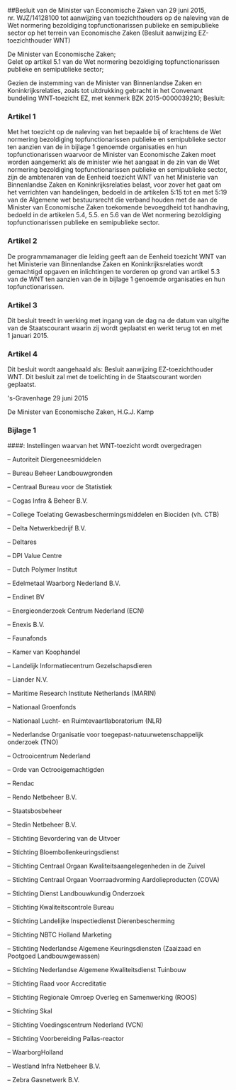<meta http-equiv='Content-Type' content='text/html; charset=utf-8' />

##Besluit van de Minister van Economische Zaken van 29 juni 2015, nr. WJZ/14128100 tot aanwijzing van toezichthouders op de naleving van de Wet normering bezoldiging topfunctionarissen publieke en semipublieke sector op het terrein van Economische Zaken (Besluit aanwijzing EZ-toezichthouder WNT)

De Minister van Economische Zaken;  
Gelet op artikel 5.1 van de Wet normering bezoldiging topfunctionarissen publieke en semipublieke sector;

Gezien de instemming van de Minister van Binnenlandse Zaken en Koninkrijksrelaties, zoals tot uitdrukking gebracht in het Convenant bundeling WNT-toezicht EZ, met kenmerk BZK 2015-0000039210;
Besluit:    

### Artikel  1  

Met het toezicht op de naleving van het bepaalde bij of krachtens de Wet normering bezoldiging topfunctionarissen publieke en semipublieke sector ten aanzien van de in bijlage 1 genoemde organisaties en hun topfunctionarissen waarvoor de Minister van Economische Zaken moet worden aangemerkt als de minister wie het aangaat in de zin van de Wet normering bezoldiging topfunctionarissen publieke en semipublieke sector, zijn de ambtenaren van de Eenheid toezicht WNT van het Ministerie van Binnenlandse Zaken en Koninkrijksrelaties belast, voor zover het gaat om het verrichten van handelingen, bedoeld in de artikelen 5:15 tot en met 5:19 van de Algemene wet bestuursrecht die verband houden met de aan de Minister van Economische Zaken toekomende bevoegdheid tot handhaving, bedoeld in de artikelen 5.4, 5.5. en 5.6 van de Wet normering bezoldiging topfunctionarissen publieke en semipublieke sector. 

### Artikel  2  

De programmamanager die leiding geeft aan de Eenheid toezicht WNT van het Ministerie van Binnenlandse Zaken en Koninkrijksrelaties wordt gemachtigd opgaven en inlichtingen te vorderen op grond van artikel 5.3 van de WNT ten aanzien van de in bijlage 1 genoemde organisaties en hun topfunctionarissen. 

### Artikel  3  

Dit besluit treedt in werking met ingang van de dag na de datum van uitgifte van de Staatscourant waarin zij wordt geplaatst en werkt terug tot en met 1 januari 2015. 

### Artikel  4  

Dit besluit wordt aangehaald als: Besluit aanwijzing EZ-toezichthouder WNT. 
Dit besluit zal met de toelichting in de Staatscourant worden geplaatst.   

's-Gravenhage 
29 juni 2015   

De 
Minister van Economische Zaken, 
H.G.J. Kamp    

### Bijlage  1  

####: Instellingen waarvan het WNT-toezicht wordt overgedragen

– Autoriteit Diergeneesmiddelen  

– Bureau Beheer Landbouwgronden  

– Centraal Bureau voor de Statistiek  

– Cogas Infra & Beheer B.V.  

– College Toelating Gewasbeschermingsmiddelen en Biociden (vh. CTB)  

– Delta Netwerkbedrijf B.V.  

– Deltares  

– DPI Value Centre  

– Dutch Polymer Institut  

– Edelmetaal Waarborg Nederland B.V.  

– Endinet BV  

– Energieonderzoek Centrum Nederland (ECN)  

– Enexis B.V.  

– Faunafonds  

– Kamer van Koophandel  

– Landelijk Informatiecentrum Gezelschapsdieren  

– Liander N.V.  

– Maritime Research Institute Netherlands (MARIN)  

– Nationaal Groenfonds  

– Nationaal Lucht- en Ruimtevaartlaboratorium (NLR)  

– Nederlandse Organisatie voor toegepast-natuurwetenschappelijk onderzoek (TNO)  

– Octrooicentrum Nederland  

– Orde van Octrooigemachtigden  

– Rendac  

– Rendo Netbeheer B.V.  

– Staatsbosbeheer  

– Stedin Netbeheer B.V.  

– Stichting Bevordering van de Uitvoer  

– Stichting Bloembollenkeuringsdienst  

– Stichting Centraal Orgaan Kwaliteitsaangelegenheden in de Zuivel  

– Stichting Centraal Orgaan Voorraadvorming Aardolieproducten (COVA)  

– Stichting Dienst Landbouwkundig Onderzoek  

– Stichting Kwaliteitscontrole Bureau  

– Stichting Landelijke Inspectiedienst Dierenbescherming  

– Stichting NBTC Holland Marketing  

– Stichting Nederlandse Algemene Keuringsdiensten (Zaaizaad en Pootgoed Landbouwgewassen)  

– Stichting Nederlandse Algemene Kwaliteitsdienst Tuinbouw  

– Stichting Raad voor Accreditatie  

– Stichting Regionale Omroep Overleg en Samenwerking (ROOS)  

– Stichting Skal  

– Stichting Voedingscentrum Nederland (VCN)  

– Stichting Voorbereiding Pallas-reactor  

– WaarborgHolland  

– Westland Infra Netbeheer B.V.  

– Zebra Gasnetwerk B.V.   
